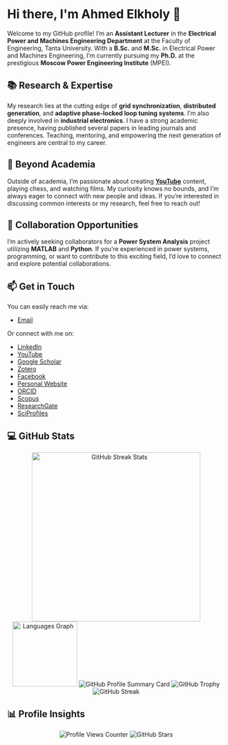 # Hi there, I'm Ahmed Elkholy 👋

Welcome to my GitHub profile! I’m an **Assistant Lecturer** in the **Electrical Power and Machines Engineering Department** at the Faculty of Engineering, Tanta University. With a **B.Sc.** and **M.Sc.** in Electrical Power and Machines Engineering, I’m currently pursuing my **Ph.D.** at the prestigious **Moscow Power Engineering Institute** (MPEI).

## 📚 Research & Expertise

My research lies at the cutting edge of **grid synchronization**, **distributed generation**, and **adaptive phase-locked loop tuning systems**. I’m also deeply involved in **industrial electronics**. I have a strong academic presence, having published several papers in leading journals and conferences. Teaching, mentoring, and empowering the next generation of engineers are central to my career.

## 🌟 Beyond Academia

Outside of academia, I’m passionate about creating **[YouTube](https://www.youtube.com/@ahmelkholy)** content, playing chess, and watching films. My curiosity knows no bounds, and I’m always eager to connect with new people and ideas. If you’re interested in discussing common interests or my research, feel free to reach out!

## 🤝 Collaboration Opportunities

I’m actively seeking collaborators for a **Power System Analysis** project utilizing **MATLAB** and **Python**. If you’re experienced in power systems, programming, or want to contribute to this exciting field, I’d love to connect and explore potential collaborations.

## 📫 Get in Touch

You can easily reach me via:

- [Email](mailto:ahm_elkholy@outlook.com)
  
Or connect with me on:

- [LinkedIn](https://www.linkedin.com/in/ahmelkholy/)
- [YouTube](https://www.youtube.com/@ahmelkholy)
- [Google Scholar](https://scholar.google.com/citations?user=KbZs8_AAAAAJ&hl=en)
- [Zotero](https://zotero.org/ahmelkholy)
- [Facebook](https://facebook.com/ahm.m.elkholy)
- [Personal Website](https://ahmelkholy.github.io)
- [ORCID](https://orcid.org/my-orcid?orcid=0000-0002-1834-1175)
- [Scopus](https://scopus.com/authid/detail.uri?authorId=57202189065)
- [ResearchGate](https://researchgate.net/profile/Ahmed-Elkholy-7)
- [SciProfiles](https://sciprofiles.com/profile/amelkholy)

## 💻 GitHub Stats

<div align="center">
  <img width="390" src="https://streak-stats.demolab.com/?user=ahmelkholy&count_private=true&theme=transparent&border_radius=10" alt="GitHub Streak Stats"/>
  <img src="https://github-readme-stats.vercel.app/api/top-langs?username=ahmelkholy&locale=en&hide_title=false&layout=compact&card_width=320&langs_count=5&theme=transparent&hide_border=false&custom_title=Languages" height="150" alt="Languages Graph"/>
  <img src="https://github-profile-summary-cards.vercel.app/api/cards/profile-details?username=ahmelkholy&theme=default" alt="GitHub Profile Summary Card"/>
  <img src="https://github-profile-trophy.vercel.app/?username=ahmelkholy&theme=onedark" alt="GitHub Trophy"/>
  <img src="https://github-readme-streak-stats.herokuapp.com?user=ahmelkholy&theme=highcontrast&hide_border=true" alt="GitHub Streak"/>
</div>

## 📊 Profile Insights

<div align="center">
  <img src="https://komarev.com/ghpvc/?username=ahmelkholy&color=brightgreen" alt="Profile Views Counter"/>
  <img src="https://img.shields.io/github/stars/ahmelkholy?color=ff69b4&style=for-the-badge" alt="GitHub Stars"/>
</div>
